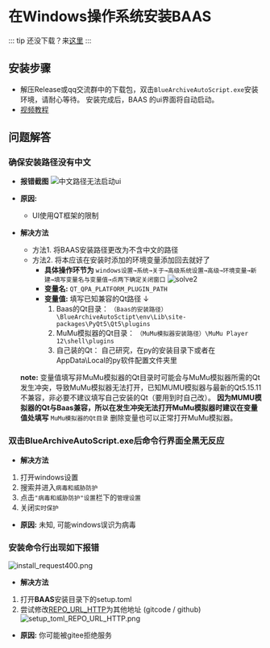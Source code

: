 # 在Windows操作系统安装BAAS
::: tip
还没下载？来[这里](../downloads)
:::

## 安装步骤
- 解压Release或qq交流群中的下载包，双击`BlueArchiveAutoScript.exe`安装环境，请耐心等待。
安装完成后，BAAS 的ui界面将自动启动。
- [视频教程](https://www.acfun.cn/v/ac47360708_2)

## 问题解答
### 确保安装路径没有中文
- **报错截图** 
![中文路径无法启动ui](/assets/install/problem_fail_to_start_ui_for_path_with_chinese.png)

- **原因:** 
  - UI使用QT框架的限制
- **解决方法**
  - 方法1. 将BAAS安装路径更改为不含中文的路径
  - 方法2. 将本应该在安装时添加的环境变量添加回去就好了
     - **具体操作环节为** `windows设置→系统→关于→高级系统设置→高级→环境变量→新建→填写变量名与变量值→点两下确定关闭窗口`
     ![solve2](/assets/install/add_QT_plugins_into_PATH.png)
     - **变量名:** `QT_QPA_PLATFORM_PLUGIN_PATH`
     - **变量值:** 填写已知兼容的Qt路径 ↓
        1. Baas的Qt目录： `（Baas的安装路径）\BlueArchiveAutoSctipt\env\Lib\site-packages\PyQt5\Qt5\plugins`
        2. MuMu模拟器的Qt目录： `（MuMu模拟器安装路径）\MuMu Player 12\shell\plugins`
        3. 自己装的Qt： 自己研究，在py的安装目录下或者在AppData\Local的py软件配置文件夹里

  **note:** 变量值填写非MuMu模拟器的Qt目录时可能会与MuMu模拟器所需的Qt发生冲突，导致MuMu模拟器无法打开，已知MUMU模拟器与最新的Qt5.15.11不兼容，非必要不建议填写自己安装的Qt（要用到时自己改）。
  **因为MUMU模拟器的Qt与Baas兼容，所以在发生冲突无法打开MuMu模拟器时建议在变量值处填写** `MuMu模拟器的Qt目录` 删除变量也可以正常打开MuMu模拟器。

### 双击BlueArchiveAutoScript.exe后命令行界面全黑无反应
- **解决方法** 
1. 打开windows设置
2. 搜索并进入```病毒和威胁防护```
3. 点击```"病毒和威胁防护"设置```栏下的```管理设置```
4. 关闭```实时保护```

- **原因:** 未知, 可能windows误识为病毒


### 安装命令行出现如下报错

![install_request400.png](/assets/install/install_request400.png)

- **解决方法** 
1. 打开**BAAS**安装目录下的setup.toml
2. 尝试修改[REPO_URL_HTTP](/usage_doc/install/setup_config#repo-url-http)为其他地址 (gitcode / github)
![setup_toml_REPO_URL_HTTP.png](/assets/install/setup_toml_REPO_URL_HTTP.png)

- **原因:** 你可能被gitee拒绝服务
